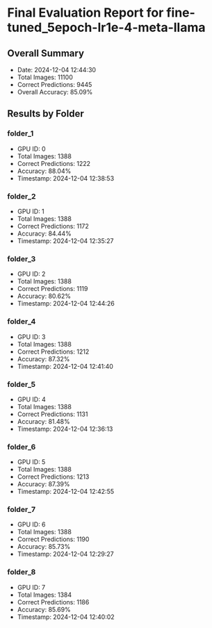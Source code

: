 # Final Evaluation Report for fine-tuned_5epoch-lr1e-4-meta-llama

## Overall Summary
- Date: 2024-12-04 12:44:30
- Total Images: 11100
- Correct Predictions: 9445
- Overall Accuracy: 85.09%

## Results by Folder

### folder_1
- GPU ID: 0
- Total Images: 1388
- Correct Predictions: 1222
- Accuracy: 88.04%
- Timestamp: 2024-12-04 12:38:53

### folder_2
- GPU ID: 1
- Total Images: 1388
- Correct Predictions: 1172
- Accuracy: 84.44%
- Timestamp: 2024-12-04 12:35:27

### folder_3
- GPU ID: 2
- Total Images: 1388
- Correct Predictions: 1119
- Accuracy: 80.62%
- Timestamp: 2024-12-04 12:44:26

### folder_4
- GPU ID: 3
- Total Images: 1388
- Correct Predictions: 1212
- Accuracy: 87.32%
- Timestamp: 2024-12-04 12:41:40

### folder_5
- GPU ID: 4
- Total Images: 1388
- Correct Predictions: 1131
- Accuracy: 81.48%
- Timestamp: 2024-12-04 12:36:13

### folder_6
- GPU ID: 5
- Total Images: 1388
- Correct Predictions: 1213
- Accuracy: 87.39%
- Timestamp: 2024-12-04 12:42:55

### folder_7
- GPU ID: 6
- Total Images: 1388
- Correct Predictions: 1190
- Accuracy: 85.73%
- Timestamp: 2024-12-04 12:29:27

### folder_8
- GPU ID: 7
- Total Images: 1384
- Correct Predictions: 1186
- Accuracy: 85.69%
- Timestamp: 2024-12-04 12:40:02


